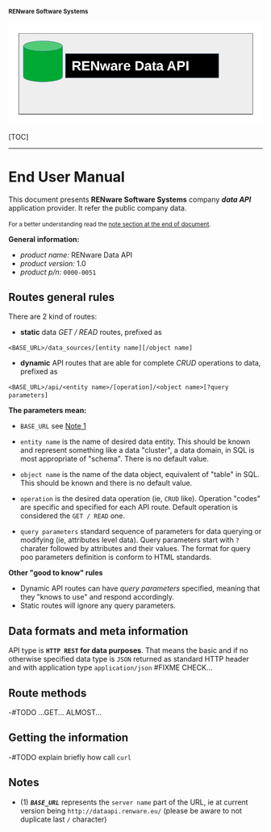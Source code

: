<small markdown>**RENware Software Systems**</small>

![data_api_logo](pictures/dataAPI_logo.png)



[TOC]

***

# End User Manual

This document presents **RENware Software Systems** company ***data API*** application provider. It refer the public company data.

<small markdown>For a better understanding read the [note section at the end of document](#notes).</small>
 
**General information:**

* *product name:* RENware Data API
* *product version:* 1.0
* *product p/n:* `0000-0051`




## Routes general rules

There are 2 kind of routes:

* **static** data *GET / READ* routes, prefixed as
```
<BASE_URL>/data_sources/[entity name][/object name]
```

* **dynamic** API routes that are able for complete *CRUD* operations to data, prefixed as
```
<BASE_URL>/api/<entity name>/[operation]/<object name>[?query parameters]
```

**The parameters mean:**

* `BASE_URL` see [Note 1](#notes)

* `entity name` is the name of desired data entity. This should be known and represent something like a data "cluster", a data domain, in SQL is most appropriate of "schema". There is no default value.

* `object name` is the name of the data object, equivalent of "table" in SQL. This should be known and there is no default value.

* `operation` is the desired data operation (ie, `CRUD` like). Operation "codes" are specific and specified for each API route. Default operation is considered the `GET / READ` one.

* `query parameters` standard sequence of parameters for data querying or modifying (ie, attributes level data). Query parameters start with `?` charater followed by attributes and their values. The format for query poo parameters definition is conform to HTML standards.


**Other "good to know" rules**

* Dynamic API routes can have *query parameters* specified, meaning that they "knows to use" and respond accordingly.
* Static routes will ignore any query parameters.




## Data formats and meta information


API type is **`HTTP REST` for data purposes**. That means the basic and if no otherwise specified data type is `JSON` returned as standard HTTP header and with application type `application/json` #FIXME CHECK...






## Route methods

-#TODO ...GET... ALMOST...





## Getting the information

-#TODO explain briefly how call `curl`




## Notes

* (1) ***`BASE_URL`*** represents the `server name` part of the URL, ie at current version being `http://dataapi.renware.eu/` (please be aware to not duplicate last `/` character)

